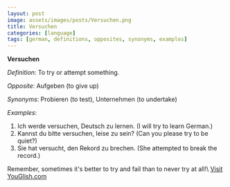 ```yaml
---
layout: post
image: assets/images/posts/Versuchen.png
title: Versuchen
categories: [language]
tags: [german, definitions, opposites, synonyms, examples]
---
```


**Versuchen**

*Definition*: To try or attempt something.

*Opposite*: Aufgeben (to give up)

*Synonyms*: Probieren (to test), Unternehmen (to undertake)

*Examples*:
1. Ich werde versuchen, Deutsch zu lernen. (I will try to learn German.)
2. Kannst du bitte versuchen, leise zu sein? (Can you please try to be quiet?)
3. Sie hat versucht, den Rekord zu brechen. (She attempted to break the record.)

Remember, sometimes it's better to try and fail than to never try at all!\ <a id="yg-widget-0" class="youglish-widget" data-query="Versuchen" data-lang="german" data-components="8412" data-auto-start="0" data-bkg-color="theme_light" data-title="How%20to%20pronounce%20Versuchen%20in%20German"  rel="nofollow" href="https://youglish.com">Visit YouGlish.com</a><script async src="https://youglish.com/public/emb/widget.js" charset="utf-8"></script>